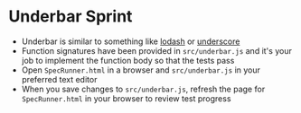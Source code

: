 # Underbar Sprint
- Underbar is similar to something like [lodash](https://lodash.com/docs/4.17.15) or [underscore](http://underscorejs.org)
- Function signatures have been provided in `src/underbar.js` and it's your job to implement the function body so that the tests pass
- Open `SpecRunner.html` in a browser and `src/underbar.js` in your preferred text editor
- When you save changes to `src/underbar.js`, refresh the page for `SpecRunner.html` in your browser to review test progress
